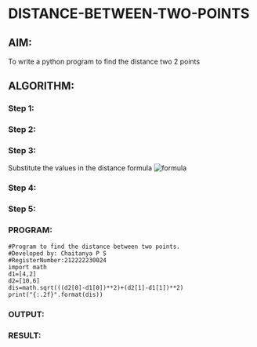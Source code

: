 # DISTANCE-BETWEEN-TWO-POINTS

## AIM:
To write a python program to find the distance two 2 points
## ALGORITHM:
### Step 1: 

### Step 2: 

### Step 3: 
Substitute the values in the distance formula  ![formula](/formula.JPG)
### Step 4: 

### Step 5:

### PROGRAM:
```
#Program to find the distance between two points.
#Developed by: Chaitanya P S
#RegisterNumber:212222230024
import math
d1=[4,2]
d2=[10,6]
dis=math.sqrt(((d2[0]-d1[0])**2)+(d2[1]-d1[1])**2)
print("{:.2f}".format(dis))
```  


### OUTPUT:


### RESULT:
